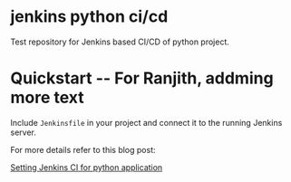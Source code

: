 # jenkins python ci/cd

Test repository for Jenkins based CI/CD of python project.


# Quickstart -- For Ranjith, addming more text


Include `Jenkinsfile` in your project and connect it to the running Jenkins server.

For more details refer to this blog post:

[Setting Jenkins CI for python application](https://mdyzma.github.io/2017/10/14/python-app-and-jenkins/)
